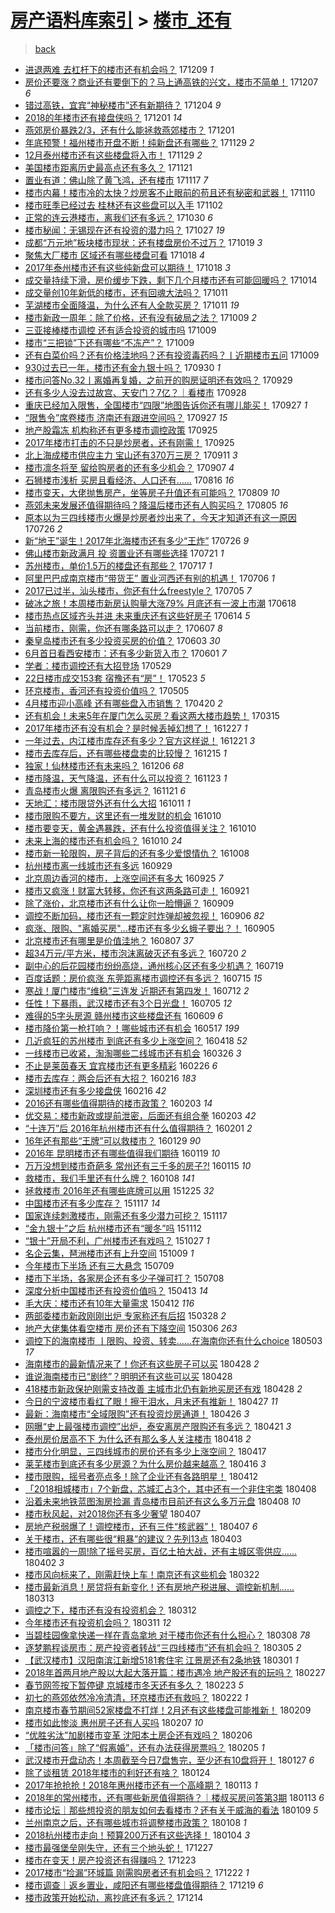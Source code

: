 [房产语料库索引](../../README.md)  > [楼市_还有](楼市_还有.md)
====
> [back](../README.md)

- [进退两难 去杠杆下的楼市还有机会吗？](http://jkwz.applinzi.com/ittc/7045065437409182736.html#%E8%BF%9B%E9%80%80%E4%B8%A4%E9%9A%BE+%E5%8E%BB%E6%9D%A0%E6%9D%86%E4%B8%8B%E7%9A%84%E6%A5%BC%E5%B8%82%E8%BF%98%E6%9C%89%E6%9C%BA%E4%BC%9A%E5%90%97%EF%BC%9F) 171209 *1* 
- [房价还要涨？商业还有要倒下的？马上通高铁的兴文，楼市不简单！](http://jkwz.applinzi.com/ittc/7044354387806258193.html#%E6%88%BF%E4%BB%B7%E8%BF%98%E8%A6%81%E6%B6%A8%EF%BC%9F%E5%95%86%E4%B8%9A%E8%BF%98%E6%9C%89%E8%A6%81%E5%80%92%E4%B8%8B%E7%9A%84%EF%BC%9F%E9%A9%AC%E4%B8%8A%E9%80%9A%E9%AB%98%E9%93%81%E7%9A%84%E5%85%B4%E6%96%87%EF%BC%8C%E6%A5%BC%E5%B8%82%E4%B8%8D%E7%AE%80%E5%8D%95%EF%BC%81) 171207 *6* 
- [错过高铁，宜宾“神秘楼市”还有新期待？](http://jkwz.applinzi.com/ittc/7043184403839190032.html#%E9%94%99%E8%BF%87%E9%AB%98%E9%93%81%EF%BC%8C%E5%AE%9C%E5%AE%BE%E2%80%9C%E7%A5%9E%E7%A7%98%E6%A5%BC%E5%B8%82%E2%80%9D%E8%BF%98%E6%9C%89%E6%96%B0%E6%9C%9F%E5%BE%85%EF%BC%9F) 171204 *9* 
- [2018的年楼市还有接盘侠吗？](http://jkwz.applinzi.com/ittc/7042170891071390737.html#2018%E7%9A%84%E5%B9%B4%E6%A5%BC%E5%B8%82%E8%BF%98%E6%9C%89%E6%8E%A5%E7%9B%98%E4%BE%A0%E5%90%97%EF%BC%9F) 171201 *14* 
- [燕郊房价暴跌2/3，还有什么能拯救燕郊楼市？](http://jkwz.applinzi.com/ittc/7042101983010358289.html#%E7%87%95%E9%83%8A%E6%88%BF%E4%BB%B7%E6%9A%B4%E8%B7%8C2%2F3%EF%BC%8C%E8%BF%98%E6%9C%89%E4%BB%80%E4%B9%88%E8%83%BD%E6%8B%AF%E6%95%91%E7%87%95%E9%83%8A%E6%A5%BC%E5%B8%82%EF%BC%9F) 171201  
- [年底预警！福州楼市开盘不断！纯新盘还有哪些？](http://jkwz.applinzi.com/ittc/7041431865985074192.html#%E5%B9%B4%E5%BA%95%E9%A2%84%E8%AD%A6%EF%BC%81%E7%A6%8F%E5%B7%9E%E6%A5%BC%E5%B8%82%E5%BC%80%E7%9B%98%E4%B8%8D%E6%96%AD%EF%BC%81%E7%BA%AF%E6%96%B0%E7%9B%98%E8%BF%98%E6%9C%89%E5%93%AA%E4%BA%9B%EF%BC%9F) 171129 *2* 
- [12月泰州楼市还有这些楼盘将入市！](http://jkwz.applinzi.com/ittc/7041375988531856401.html#12%E6%9C%88%E6%B3%B0%E5%B7%9E%E6%A5%BC%E5%B8%82%E8%BF%98%E6%9C%89%E8%BF%99%E4%BA%9B%E6%A5%BC%E7%9B%98%E5%B0%86%E5%85%A5%E5%B8%82%EF%BC%81) 171129 *2* 
- [美国楼市距离历史最高点还有多久？](http://jkwz.applinzi.com/ittc/7038437920246072337.html#%E7%BE%8E%E5%9B%BD%E6%A5%BC%E5%B8%82%E8%B7%9D%E7%A6%BB%E5%8E%86%E5%8F%B2%E6%9C%80%E9%AB%98%E7%82%B9%E8%BF%98%E6%9C%89%E5%A4%9A%E4%B9%85%EF%BC%9F) 171121  
- [置业有道：佛山除了黄飞鸿，还有楼市](http://jkwz.applinzi.com/ittc/7037011582964466704.html#%E7%BD%AE%E4%B8%9A%E6%9C%89%E9%81%93%EF%BC%9A%E4%BD%9B%E5%B1%B1%E9%99%A4%E4%BA%86%E9%BB%84%E9%A3%9E%E9%B8%BF%EF%BC%8C%E8%BF%98%E6%9C%89%E6%A5%BC%E5%B8%82) 171117 *7* 
- [楼市内幕！楼市冷的太快？炒房客不止眼前的苟且还有秘密和武器！](http://jkwz.applinzi.com/ittc/7034314696281293840.html#%E6%A5%BC%E5%B8%82%E5%86%85%E5%B9%95%EF%BC%81%E6%A5%BC%E5%B8%82%E5%86%B7%E7%9A%84%E5%A4%AA%E5%BF%AB%EF%BC%9F%E7%82%92%E6%88%BF%E5%AE%A2%E4%B8%8D%E6%AD%A2%E7%9C%BC%E5%89%8D%E7%9A%84%E8%8B%9F%E4%B8%94%E8%BF%98%E6%9C%89%E7%A7%98%E5%AF%86%E5%92%8C%E6%AD%A6%E5%99%A8%EF%BC%81) 171110  
- [楼市旺季已经过去 桂林还有这些盘可以入手](http://jkwz.applinzi.com/ittc/7031128260803560464.html#%E6%A5%BC%E5%B8%82%E6%97%BA%E5%AD%A3%E5%B7%B2%E7%BB%8F%E8%BF%87%E5%8E%BB+%E6%A1%82%E6%9E%97%E8%BF%98%E6%9C%89%E8%BF%99%E4%BA%9B%E7%9B%98%E5%8F%AF%E4%BB%A5%E5%85%A5%E6%89%8B) 171102  
- [正常的连云港楼市，离我们还有多远？](http://jkwz.applinzi.com/ittc/7030284334479705104.html#%E6%AD%A3%E5%B8%B8%E7%9A%84%E8%BF%9E%E4%BA%91%E6%B8%AF%E6%A5%BC%E5%B8%82%EF%BC%8C%E7%A6%BB%E6%88%91%E4%BB%AC%E8%BF%98%E6%9C%89%E5%A4%9A%E8%BF%9C%EF%BC%9F) 171030 *6* 
- [楼市秘闻：无锡现在还有投资的潜力吗？](http://jkwz.applinzi.com/ittc/7029076939929814032.html#%E6%A5%BC%E5%B8%82%E7%A7%98%E9%97%BB%EF%BC%9A%E6%97%A0%E9%94%A1%E7%8E%B0%E5%9C%A8%E8%BF%98%E6%9C%89%E6%8A%95%E8%B5%84%E7%9A%84%E6%BD%9C%E5%8A%9B%E5%90%97%EF%BC%9F) 171027 *19* 
- [成都“万元地”板块楼市现状：还有楼盘房价不过万？](http://jkwz.applinzi.com/ittc/7026075203115942929.html#%E6%88%90%E9%83%BD%E2%80%9C%E4%B8%87%E5%85%83%E5%9C%B0%E2%80%9D%E6%9D%BF%E5%9D%97%E6%A5%BC%E5%B8%82%E7%8E%B0%E7%8A%B6%EF%BC%9A%E8%BF%98%E6%9C%89%E6%A5%BC%E7%9B%98%E6%88%BF%E4%BB%B7%E4%B8%8D%E8%BF%87%E4%B8%87%EF%BC%9F) 171019 *3* 
- [聚焦大厂楼市 区域还有哪些楼盘可看](http://jkwz.applinzi.com/ittc/7025805101132940304.html#%E8%81%9A%E7%84%A6%E5%A4%A7%E5%8E%82%E6%A5%BC%E5%B8%82+%E5%8C%BA%E5%9F%9F%E8%BF%98%E6%9C%89%E5%93%AA%E4%BA%9B%E6%A5%BC%E7%9B%98%E5%8F%AF%E7%9C%8B) 171018 *4* 
- [2017年泰州楼市还有这些纯新盘可以期待！](http://jkwz.applinzi.com/ittc/7025728841824338961.html#2017%E5%B9%B4%E6%B3%B0%E5%B7%9E%E6%A5%BC%E5%B8%82%E8%BF%98%E6%9C%89%E8%BF%99%E4%BA%9B%E7%BA%AF%E6%96%B0%E7%9B%98%E5%8F%AF%E4%BB%A5%E6%9C%9F%E5%BE%85%EF%BC%81) 171018 *3* 
- [成交量持续下滑，房价缓步下跌，剩下几个月楼市还有可能回暖吗？](http://jkwz.applinzi.com/ittc/7024337933233030161.html#%E6%88%90%E4%BA%A4%E9%87%8F%E6%8C%81%E7%BB%AD%E4%B8%8B%E6%BB%91%EF%BC%8C%E6%88%BF%E4%BB%B7%E7%BC%93%E6%AD%A5%E4%B8%8B%E8%B7%8C%EF%BC%8C%E5%89%A9%E4%B8%8B%E5%87%A0%E4%B8%AA%E6%9C%88%E6%A5%BC%E5%B8%82%E8%BF%98%E6%9C%89%E5%8F%AF%E8%83%BD%E5%9B%9E%E6%9A%96%E5%90%97%EF%BC%9F) 171014  
- [成交量创10年新低的楼市，还有回魂大法吗？](http://jkwz.applinzi.com/ittc/7023209865290449936.html#%E6%88%90%E4%BA%A4%E9%87%8F%E5%88%9B10%E5%B9%B4%E6%96%B0%E4%BD%8E%E7%9A%84%E6%A5%BC%E5%B8%82%EF%BC%8C%E8%BF%98%E6%9C%89%E5%9B%9E%E9%AD%82%E5%A4%A7%E6%B3%95%E5%90%97%EF%BC%9F) 171011  
- [芜湖楼市全面降温，为什么还有人全款买房？](http://jkwz.applinzi.com/ittc/7023150139932410897.html#%E8%8A%9C%E6%B9%96%E6%A5%BC%E5%B8%82%E5%85%A8%E9%9D%A2%E9%99%8D%E6%B8%A9%EF%BC%8C%E4%B8%BA%E4%BB%80%E4%B9%88%E8%BF%98%E6%9C%89%E4%BA%BA%E5%85%A8%E6%AC%BE%E4%B9%B0%E6%88%BF%EF%BC%9F) 171011 *19* 
- [楼市新政一周年：除了价格，还有没有破局之法？](http://jkwz.applinzi.com/ittc/7022557852277933072.html#%E6%A5%BC%E5%B8%82%E6%96%B0%E6%94%BF%E4%B8%80%E5%91%A8%E5%B9%B4%EF%BC%9A%E9%99%A4%E4%BA%86%E4%BB%B7%E6%A0%BC%EF%BC%8C%E8%BF%98%E6%9C%89%E6%B2%A1%E6%9C%89%E7%A0%B4%E5%B1%80%E4%B9%8B%E6%B3%95%EF%BC%9F) 171009 *2* 
- [三亚接棒楼市调控 还有适合投资的城市吗](http://jkwz.applinzi.com/ittc/7022535756747375633.html#%E4%B8%89%E4%BA%9A%E6%8E%A5%E6%A3%92%E6%A5%BC%E5%B8%82%E8%B0%83%E6%8E%A7+%E8%BF%98%E6%9C%89%E9%80%82%E5%90%88%E6%8A%95%E8%B5%84%E7%9A%84%E5%9F%8E%E5%B8%82%E5%90%97) 171009  
- [楼市“三把锁”下还有哪些“不冻产”？](http://jkwz.applinzi.com/ittc/7022520625669866512.html#%E6%A5%BC%E5%B8%82%E2%80%9C%E4%B8%89%E6%8A%8A%E9%94%81%E2%80%9D%E4%B8%8B%E8%BF%98%E6%9C%89%E5%93%AA%E4%BA%9B%E2%80%9C%E4%B8%8D%E5%86%BB%E4%BA%A7%E2%80%9D%EF%BC%9F) 171009  
- [还有白菜价吗？还有价格洼地吗？还有投资毒药吗？丨近期楼市五问](http://jkwz.applinzi.com/ittc/7022510319417689105.html#%E8%BF%98%E6%9C%89%E7%99%BD%E8%8F%9C%E4%BB%B7%E5%90%97%EF%BC%9F%E8%BF%98%E6%9C%89%E4%BB%B7%E6%A0%BC%E6%B4%BC%E5%9C%B0%E5%90%97%EF%BC%9F%E8%BF%98%E6%9C%89%E6%8A%95%E8%B5%84%E6%AF%92%E8%8D%AF%E5%90%97%EF%BC%9F%E4%B8%A8%E8%BF%91%E6%9C%9F%E6%A5%BC%E5%B8%82%E4%BA%94%E9%97%AE) 171009  
- [930过去已一年，楼市还有金九银十吗？](http://jkwz.applinzi.com/ittc/7019232516416996369.html#930%E8%BF%87%E5%8E%BB%E5%B7%B2%E4%B8%80%E5%B9%B4%EF%BC%8C%E6%A5%BC%E5%B8%82%E8%BF%98%E6%9C%89%E9%87%91%E4%B9%9D%E9%93%B6%E5%8D%81%E5%90%97%EF%BC%9F) 170930 *1* 
- [楼市问答No.32丨离婚再复婚，之前开的购房证明还有效吗？](http://jkwz.applinzi.com/ittc/7018636516719592464.html#%E6%A5%BC%E5%B8%82%E9%97%AE%E7%AD%94No.32%E4%B8%A8%E7%A6%BB%E5%A9%9A%E5%86%8D%E5%A4%8D%E5%A9%9A%EF%BC%8C%E4%B9%8B%E5%89%8D%E5%BC%80%E7%9A%84%E8%B4%AD%E6%88%BF%E8%AF%81%E6%98%8E%E8%BF%98%E6%9C%89%E6%95%88%E5%90%97%EF%BC%9F) 170929  
- [还有多少人没去过故宫、天安门？7亿？｜看楼市](http://jkwz.applinzi.com/ittc/7018458652120450064.html#%E8%BF%98%E6%9C%89%E5%A4%9A%E5%B0%91%E4%BA%BA%E6%B2%A1%E5%8E%BB%E8%BF%87%E6%95%85%E5%AE%AB%E3%80%81%E5%A4%A9%E5%AE%89%E9%97%A8%EF%BC%9F7%E4%BA%BF%EF%BC%9F%EF%BD%9C%E7%9C%8B%E6%A5%BC%E5%B8%82) 170928  
- [重庆已经加入限售，全国楼市“四限”地图告诉你还有哪儿能买！](http://jkwz.applinzi.com/ittc/7017971258552222736.html#%E9%87%8D%E5%BA%86%E5%B7%B2%E7%BB%8F%E5%8A%A0%E5%85%A5%E9%99%90%E5%94%AE%EF%BC%8C%E5%85%A8%E5%9B%BD%E6%A5%BC%E5%B8%82%E2%80%9C%E5%9B%9B%E9%99%90%E2%80%9D%E5%9C%B0%E5%9B%BE%E5%91%8A%E8%AF%89%E4%BD%A0%E8%BF%98%E6%9C%89%E5%93%AA%E5%84%BF%E8%83%BD%E4%B9%B0%EF%BC%81) 170927 *1* 
- [“限售令”席卷楼市 济南还有跟进空间吗？](http://jkwz.applinzi.com/ittc/7017918772168623121.html#%E2%80%9C%E9%99%90%E5%94%AE%E4%BB%A4%E2%80%9D%E5%B8%AD%E5%8D%B7%E6%A5%BC%E5%B8%82+%E6%B5%8E%E5%8D%97%E8%BF%98%E6%9C%89%E8%B7%9F%E8%BF%9B%E7%A9%BA%E9%97%B4%E5%90%97%EF%BC%9F) 170927 *15* 
- [地产股霜冻 机构称还有更多楼市调控政策](http://jkwz.applinzi.com/ittc/7017356146971771920.html#%E5%9C%B0%E4%BA%A7%E8%82%A1%E9%9C%9C%E5%86%BB+%E6%9C%BA%E6%9E%84%E7%A7%B0%E8%BF%98%E6%9C%89%E6%9B%B4%E5%A4%9A%E6%A5%BC%E5%B8%82%E8%B0%83%E6%8E%A7%E6%94%BF%E7%AD%96) 170925  
- [2017年楼市打击的不只是炒房者，还有刚需！](http://jkwz.applinzi.com/ittc/7017168555341251601.html#2017%E5%B9%B4%E6%A5%BC%E5%B8%82%E6%89%93%E5%87%BB%E7%9A%84%E4%B8%8D%E5%8F%AA%E6%98%AF%E7%82%92%E6%88%BF%E8%80%85%EF%BC%8C%E8%BF%98%E6%9C%89%E5%88%9A%E9%9C%80%EF%BC%81) 170925  
- [北上海成楼市供应主力 宝山还有370万三房？](http://jkwz.applinzi.com/ittc/7012055821335397393.html#%E5%8C%97%E4%B8%8A%E6%B5%B7%E6%88%90%E6%A5%BC%E5%B8%82%E4%BE%9B%E5%BA%94%E4%B8%BB%E5%8A%9B+%E5%AE%9D%E5%B1%B1%E8%BF%98%E6%9C%89370%E4%B8%87%E4%B8%89%E6%88%BF%EF%BC%9F) 170911 *3* 
- [楼市凛冬将至 留给购房者的还有多少机会？](http://jkwz.applinzi.com/ittc/7010529102363362320.html#%E6%A5%BC%E5%B8%82%E5%87%9B%E5%86%AC%E5%B0%86%E8%87%B3+%E7%95%99%E7%BB%99%E8%B4%AD%E6%88%BF%E8%80%85%E7%9A%84%E8%BF%98%E6%9C%89%E5%A4%9A%E5%B0%91%E6%9C%BA%E4%BC%9A%EF%BC%9F) 170907 *4* 
- [石狮楼市浅析 买房且看经济、人口还有……](http://jkwz.applinzi.com/ittc/7002341696615220241.html#%E7%9F%B3%E7%8B%AE%E6%A5%BC%E5%B8%82%E6%B5%85%E6%9E%90+%E4%B9%B0%E6%88%BF%E4%B8%94%E7%9C%8B%E7%BB%8F%E6%B5%8E%E3%80%81%E4%BA%BA%E5%8F%A3%E8%BF%98%E6%9C%89%E2%80%A6%E2%80%A6) 170816 *16* 
- [楼市变天，大佬抛售房产，坐等房子升值还有可能吗？](http://jkwz.applinzi.com/ittc/6999753727316329488.html#%E6%A5%BC%E5%B8%82%E5%8F%98%E5%A4%A9%EF%BC%8C%E5%A4%A7%E4%BD%AC%E6%8A%9B%E5%94%AE%E6%88%BF%E4%BA%A7%EF%BC%8C%E5%9D%90%E7%AD%89%E6%88%BF%E5%AD%90%E5%8D%87%E5%80%BC%E8%BF%98%E6%9C%89%E5%8F%AF%E8%83%BD%E5%90%97%EF%BC%9F) 170809 *10* 
- [燕郊未来发展还值得期待吗？降温后楼市还有人购买吗？](http://jkwz.applinzi.com/ittc/6998348574839276561.html#%E7%87%95%E9%83%8A%E6%9C%AA%E6%9D%A5%E5%8F%91%E5%B1%95%E8%BF%98%E5%80%BC%E5%BE%97%E6%9C%9F%E5%BE%85%E5%90%97%EF%BC%9F%E9%99%8D%E6%B8%A9%E5%90%8E%E6%A5%BC%E5%B8%82%E8%BF%98%E6%9C%89%E4%BA%BA%E8%B4%AD%E4%B9%B0%E5%90%97%EF%BC%9F) 170805 *16* 
- [原本以为三四线楼市火爆是炒房者炒出来了，今天才知道还有这一原因](http://jkwz.applinzi.com/ittc/6994656476596274192.html#%E5%8E%9F%E6%9C%AC%E4%BB%A5%E4%B8%BA%E4%B8%89%E5%9B%9B%E7%BA%BF%E6%A5%BC%E5%B8%82%E7%81%AB%E7%88%86%E6%98%AF%E7%82%92%E6%88%BF%E8%80%85%E7%82%92%E5%87%BA%E6%9D%A5%E4%BA%86%EF%BC%8C%E4%BB%8A%E5%A4%A9%E6%89%8D%E7%9F%A5%E9%81%93%E8%BF%98%E6%9C%89%E8%BF%99%E4%B8%80%E5%8E%9F%E5%9B%A0) 170726 *2* 
- [新“地王”诞生！2017年北海楼市还有多少“王炸”](http://jkwz.applinzi.com/ittc/6994555269370348560.html#%E6%96%B0%E2%80%9C%E5%9C%B0%E7%8E%8B%E2%80%9D%E8%AF%9E%E7%94%9F%EF%BC%812017%E5%B9%B4%E5%8C%97%E6%B5%B7%E6%A5%BC%E5%B8%82%E8%BF%98%E6%9C%89%E5%A4%9A%E5%B0%91%E2%80%9C%E7%8E%8B%E7%82%B8%E2%80%9D) 170726 *9* 
- [佛山楼市新政满月 投 资置业还有哪些选择](http://jkwz.applinzi.com/ittc/6992773221911659536.html#%E4%BD%9B%E5%B1%B1%E6%A5%BC%E5%B8%82%E6%96%B0%E6%94%BF%E6%BB%A1%E6%9C%88+%E6%8A%95+%E8%B5%84%E7%BD%AE%E4%B8%9A%E8%BF%98%E6%9C%89%E5%93%AA%E4%BA%9B%E9%80%89%E6%8B%A9) 170721 *1* 
- [苏州楼市，单价1.5万的楼盘还有那些？](http://jkwz.applinzi.com/ittc/6991275971389686801.html#%E8%8B%8F%E5%B7%9E%E6%A5%BC%E5%B8%82%EF%BC%8C%E5%8D%95%E4%BB%B71.5%E4%B8%87%E7%9A%84%E6%A5%BC%E7%9B%98%E8%BF%98%E6%9C%89%E9%82%A3%E4%BA%9B%EF%BC%9F) 170717 *1* 
- [阿里巴巴成南京楼市“带货王” 置业河西还有别的机遇！](http://jkwz.applinzi.com/ittc/6987270873361679377.html#%E9%98%BF%E9%87%8C%E5%B7%B4%E5%B7%B4%E6%88%90%E5%8D%97%E4%BA%AC%E6%A5%BC%E5%B8%82%E2%80%9C%E5%B8%A6%E8%B4%A7%E7%8E%8B%E2%80%9D+%E7%BD%AE%E4%B8%9A%E6%B2%B3%E8%A5%BF%E8%BF%98%E6%9C%89%E5%88%AB%E7%9A%84%E6%9C%BA%E9%81%87%EF%BC%81) 170706 *1* 
- [2017已过半，汕头楼市，你还有什么freestyle？](http://jkwz.applinzi.com/ittc/6986867577232819205.html#2017%E5%B7%B2%E8%BF%87%E5%8D%8A%EF%BC%8C%E6%B1%95%E5%A4%B4%E6%A5%BC%E5%B8%82%EF%BC%8C%E4%BD%A0%E8%BF%98%E6%9C%89%E4%BB%80%E4%B9%88freestyle%EF%BC%9F) 170705 *7* 
- [破冰之旅！本周楼市新房认购量大涨79% 月底还有一波上市潮](http://jkwz.applinzi.com/ittc/6980626312212251652.html#%E7%A0%B4%E5%86%B0%E4%B9%8B%E6%97%85%EF%BC%81%E6%9C%AC%E5%91%A8%E6%A5%BC%E5%B8%82%E6%96%B0%E6%88%BF%E8%AE%A4%E8%B4%AD%E9%87%8F%E5%A4%A7%E6%B6%A879%25+%E6%9C%88%E5%BA%95%E8%BF%98%E6%9C%89%E4%B8%80%E6%B3%A2%E4%B8%8A%E5%B8%82%E6%BD%AE) 170618  
- [楼市热点区域齐头并进 未来重庆还有这些好房子](http://jkwz.applinzi.com/ittc/6978991119877538820.html#%E6%A5%BC%E5%B8%82%E7%83%AD%E7%82%B9%E5%8C%BA%E5%9F%9F%E9%BD%90%E5%A4%B4%E5%B9%B6%E8%BF%9B+%E6%9C%AA%E6%9D%A5%E9%87%8D%E5%BA%86%E8%BF%98%E6%9C%89%E8%BF%99%E4%BA%9B%E5%A5%BD%E6%88%BF%E5%AD%90) 170614 *5* 
- [当前楼市，刚需，你还有哪条路可以走？](http://jkwz.applinzi.com/ittc/6976350512780674053.html#%E5%BD%93%E5%89%8D%E6%A5%BC%E5%B8%82%EF%BC%8C%E5%88%9A%E9%9C%80%EF%BC%8C%E4%BD%A0%E8%BF%98%E6%9C%89%E5%93%AA%E6%9D%A1%E8%B7%AF%E5%8F%AF%E4%BB%A5%E8%B5%B0%EF%BC%9F) 170607 *8* 
- [秦皇岛楼市还有多少投资买房的价值？](http://jkwz.applinzi.com/ittc/6975014542802158596.html#%E7%A7%A6%E7%9A%87%E5%B2%9B%E6%A5%BC%E5%B8%82%E8%BF%98%E6%9C%89%E5%A4%9A%E5%B0%91%E6%8A%95%E8%B5%84%E4%B9%B0%E6%88%BF%E7%9A%84%E4%BB%B7%E5%80%BC%EF%BC%9F) 170603 *30* 
- [6月首日看西安楼市：还有多少新货入市？](http://jkwz.applinzi.com/ittc/6974171179685250052.html#6%E6%9C%88%E9%A6%96%E6%97%A5%E7%9C%8B%E8%A5%BF%E5%AE%89%E6%A5%BC%E5%B8%82%EF%BC%9A%E8%BF%98%E6%9C%89%E5%A4%9A%E5%B0%91%E6%96%B0%E8%B4%A7%E5%85%A5%E5%B8%82%EF%BC%9F) 170601 *7* 
- [学者：楼市调控还有大招登场](http://jkwz.applinzi.com/ittc/6973045213965583365.html#%E5%AD%A6%E8%80%85%EF%BC%9A%E6%A5%BC%E5%B8%82%E8%B0%83%E6%8E%A7%E8%BF%98%E6%9C%89%E5%A4%A7%E6%8B%9B%E7%99%BB%E5%9C%BA) 170529  
- [22日楼市成交153套 宿豫还有“房”！](http://jkwz.applinzi.com/ittc/6970904164023403525.html#22%E6%97%A5%E6%A5%BC%E5%B8%82%E6%88%90%E4%BA%A4153%E5%A5%97+%E5%AE%BF%E8%B1%AB%E8%BF%98%E6%9C%89%E2%80%9C%E6%88%BF%E2%80%9D%EF%BC%81) 170523 *5* 
- [环京楼市，香河还有投资价值吗？](http://jkwz.applinzi.com/ittc/6964321649158521861.html#%E7%8E%AF%E4%BA%AC%E6%A5%BC%E5%B8%82%EF%BC%8C%E9%A6%99%E6%B2%B3%E8%BF%98%E6%9C%89%E6%8A%95%E8%B5%84%E4%BB%B7%E5%80%BC%E5%90%97%EF%BC%9F) 170505  
- [4月楼市迎小高峰 还有哪些盘入市销售？](http://jkwz.applinzi.com/ittc/6958563747139437573.html#4%E6%9C%88%E6%A5%BC%E5%B8%82%E8%BF%8E%E5%B0%8F%E9%AB%98%E5%B3%B0+%E8%BF%98%E6%9C%89%E5%93%AA%E4%BA%9B%E7%9B%98%E5%85%A5%E5%B8%82%E9%94%80%E5%94%AE%EF%BC%9F) 170420 *2* 
- [还有机会！未来5年在厦门怎么买房？看这两大楼市趋势！](http://jkwz.applinzi.com/ittc/6945276715524948997.html#%E8%BF%98%E6%9C%89%E6%9C%BA%E4%BC%9A%EF%BC%81%E6%9C%AA%E6%9D%A55%E5%B9%B4%E5%9C%A8%E5%8E%A6%E9%97%A8%E6%80%8E%E4%B9%88%E4%B9%B0%E6%88%BF%EF%BC%9F%E7%9C%8B%E8%BF%99%E4%B8%A4%E5%A4%A7%E6%A5%BC%E5%B8%82%E8%B6%8B%E5%8A%BF%EF%BC%81) 170315  
- [2017年楼市还有没有机会？是时候丢掉幻想了！](http://jkwz.applinzi.com/ittc/6916239816831534085.html#2017%E5%B9%B4%E6%A5%BC%E5%B8%82%E8%BF%98%E6%9C%89%E6%B2%A1%E6%9C%89%E6%9C%BA%E4%BC%9A%EF%BC%9F%E6%98%AF%E6%97%B6%E5%80%99%E4%B8%A2%E6%8E%89%E5%B9%BB%E6%83%B3%E4%BA%86%EF%BC%81) 161227 *1* 
- [一年过去，内江楼市库存还有多少？官方这样说！](http://jkwz.applinzi.com/ittc/6914038252666618885.html#%E4%B8%80%E5%B9%B4%E8%BF%87%E5%8E%BB%EF%BC%8C%E5%86%85%E6%B1%9F%E6%A5%BC%E5%B8%82%E5%BA%93%E5%AD%98%E8%BF%98%E6%9C%89%E5%A4%9A%E5%B0%91%EF%BC%9F%E5%AE%98%E6%96%B9%E8%BF%99%E6%A0%B7%E8%AF%B4%EF%BC%81) 161221 *3* 
- [楼市去库存后，还有哪些楼盘卖的比较慢？](http://jkwz.applinzi.com/ittc/6911870520957338629.html#%E6%A5%BC%E5%B8%82%E5%8E%BB%E5%BA%93%E5%AD%98%E5%90%8E%EF%BC%8C%E8%BF%98%E6%9C%89%E5%93%AA%E4%BA%9B%E6%A5%BC%E7%9B%98%E5%8D%96%E7%9A%84%E6%AF%94%E8%BE%83%E6%85%A2%EF%BC%9F) 161215 *1* 
- [独家！仙林楼市还有未来吗？](http://jkwz.applinzi.com/ittc/6908627651006039045.html#%E7%8B%AC%E5%AE%B6%EF%BC%81%E4%BB%99%E6%9E%97%E6%A5%BC%E5%B8%82%E8%BF%98%E6%9C%89%E6%9C%AA%E6%9D%A5%E5%90%97%EF%BC%9F) 161206 *68* 
- [楼市降温，天气降温，还有什么可以投资？](http://jkwz.applinzi.com/ittc/6903726487869326340.html#%E6%A5%BC%E5%B8%82%E9%99%8D%E6%B8%A9%EF%BC%8C%E5%A4%A9%E6%B0%94%E9%99%8D%E6%B8%A9%EF%BC%8C%E8%BF%98%E6%9C%89%E4%BB%80%E4%B9%88%E5%8F%AF%E4%BB%A5%E6%8A%95%E8%B5%84%EF%BC%9F) 161123 *1* 
- [青岛楼市火爆 离限购还有多远？](http://jkwz.applinzi.com/ittc/6902953491466552325.html#%E9%9D%92%E5%B2%9B%E6%A5%BC%E5%B8%82%E7%81%AB%E7%88%86+%E7%A6%BB%E9%99%90%E8%B4%AD%E8%BF%98%E6%9C%89%E5%A4%9A%E8%BF%9C%EF%BC%9F) 161121 *6* 
- [天地汇：楼市限贷外还有什么大招](http://jkwz.applinzi.com/ittc/6887770684641510405.html#%E5%A4%A9%E5%9C%B0%E6%B1%87%EF%BC%9A%E6%A5%BC%E5%B8%82%E9%99%90%E8%B4%B7%E5%A4%96%E8%BF%98%E6%9C%89%E4%BB%80%E4%B9%88%E5%A4%A7%E6%8B%9B) 161011 *1* 
- [楼市限购不要方，这里还有一堆发财的机会](http://jkwz.applinzi.com/ittc/6887468425521136645.html#%E6%A5%BC%E5%B8%82%E9%99%90%E8%B4%AD%E4%B8%8D%E8%A6%81%E6%96%B9%EF%BC%8C%E8%BF%99%E9%87%8C%E8%BF%98%E6%9C%89%E4%B8%80%E5%A0%86%E5%8F%91%E8%B4%A2%E7%9A%84%E6%9C%BA%E4%BC%9A) 161010  
- [楼市要变天，黄金遇暴跌，还有什么投资值得关注？](http://jkwz.applinzi.com/ittc/6887437550414726149.html#%E6%A5%BC%E5%B8%82%E8%A6%81%E5%8F%98%E5%A4%A9%EF%BC%8C%E9%BB%84%E9%87%91%E9%81%87%E6%9A%B4%E8%B7%8C%EF%BC%8C%E8%BF%98%E6%9C%89%E4%BB%80%E4%B9%88%E6%8A%95%E8%B5%84%E5%80%BC%E5%BE%97%E5%85%B3%E6%B3%A8%EF%BC%9F) 161010  
- [未来上海的楼市还有机会吗？](http://jkwz.applinzi.com/ittc/6887330257685709829.html#%E6%9C%AA%E6%9D%A5%E4%B8%8A%E6%B5%B7%E7%9A%84%E6%A5%BC%E5%B8%82%E8%BF%98%E6%9C%89%E6%9C%BA%E4%BC%9A%E5%90%97%EF%BC%9F) 161010 *24* 
- [楼市新一轮限购，房子背后的还有多少爱恨情仇？](http://jkwz.applinzi.com/ittc/6886669642105357317.html#%E6%A5%BC%E5%B8%82%E6%96%B0%E4%B8%80%E8%BD%AE%E9%99%90%E8%B4%AD%EF%BC%8C%E6%88%BF%E5%AD%90%E8%83%8C%E5%90%8E%E7%9A%84%E8%BF%98%E6%9C%89%E5%A4%9A%E5%B0%91%E7%88%B1%E6%81%A8%E6%83%85%E4%BB%87%EF%BC%9F) 161008  
- [杭州楼市离一线城市还有多远](http://jkwz.applinzi.com/ittc/6883183115962418180.html#%E6%9D%AD%E5%B7%9E%E6%A5%BC%E5%B8%82%E7%A6%BB%E4%B8%80%E7%BA%BF%E5%9F%8E%E5%B8%82%E8%BF%98%E6%9C%89%E5%A4%9A%E8%BF%9C) 160929  
- [北京周边香河的楼市，上涨空间还有多大](http://jkwz.applinzi.com/ittc/6881846528355861508.html#%E5%8C%97%E4%BA%AC%E5%91%A8%E8%BE%B9%E9%A6%99%E6%B2%B3%E7%9A%84%E6%A5%BC%E5%B8%82%EF%BC%8C%E4%B8%8A%E6%B6%A8%E7%A9%BA%E9%97%B4%E8%BF%98%E6%9C%89%E5%A4%9A%E5%A4%A7) 160925 *7* 
- [楼市又疯涨！财富大转移，你还有这两条路可走！](http://jkwz.applinzi.com/ittc/6880246867836797956.html#%E6%A5%BC%E5%B8%82%E5%8F%88%E7%96%AF%E6%B6%A8%EF%BC%81%E8%B4%A2%E5%AF%8C%E5%A4%A7%E8%BD%AC%E7%A7%BB%EF%BC%8C%E4%BD%A0%E8%BF%98%E6%9C%89%E8%BF%99%E4%B8%A4%E6%9D%A1%E8%B7%AF%E5%8F%AF%E8%B5%B0%EF%BC%81) 160921  
- [除了涨价，北京楼市还有什么让你一脸懵逼？](http://jkwz.applinzi.com/ittc/6875791002966688773.html#%E9%99%A4%E4%BA%86%E6%B6%A8%E4%BB%B7%EF%BC%8C%E5%8C%97%E4%BA%AC%E6%A5%BC%E5%B8%82%E8%BF%98%E6%9C%89%E4%BB%80%E4%B9%88%E8%AE%A9%E4%BD%A0%E4%B8%80%E8%84%B8%E6%87%B5%E9%80%BC%EF%BC%9F) 160909  
- [调控不断加码，楼市还有一颗定时炸弹却被忽视！](http://jkwz.applinzi.com/ittc/6874630595472262148.html#%E8%B0%83%E6%8E%A7%E4%B8%8D%E6%96%AD%E5%8A%A0%E7%A0%81%EF%BC%8C%E6%A5%BC%E5%B8%82%E8%BF%98%E6%9C%89%E4%B8%80%E9%A2%97%E5%AE%9A%E6%97%B6%E7%82%B8%E5%BC%B9%E5%8D%B4%E8%A2%AB%E5%BF%BD%E8%A7%86%EF%BC%81) 160906 *82* 
- [疯涨、限购、&quot;离婚买房&quot;...楼市还有多少幺蛾子要出？！](http://jkwz.applinzi.com/ittc/6874342669790217220.html#%E7%96%AF%E6%B6%A8%E3%80%81%E9%99%90%E8%B4%AD%E3%80%81%26quot%3B%E7%A6%BB%E5%A9%9A%E4%B9%B0%E6%88%BF%26quot%3B...%E6%A5%BC%E5%B8%82%E8%BF%98%E6%9C%89%E5%A4%9A%E5%B0%91%E5%B9%BA%E8%9B%BE%E5%AD%90%E8%A6%81%E5%87%BA%EF%BC%9F%EF%BC%81) 160905  
- [北京楼市还有哪里是价值洼地？](http://jkwz.applinzi.com/ittc/6863337924963337220.html#%E5%8C%97%E4%BA%AC%E6%A5%BC%E5%B8%82%E8%BF%98%E6%9C%89%E5%93%AA%E9%87%8C%E6%98%AF%E4%BB%B7%E5%80%BC%E6%B4%BC%E5%9C%B0%EF%BC%9F) 160807 *37* 
- [超34万元/平方米，楼市泡沫离破灭还有多远？](http://jkwz.applinzi.com/ittc/6857068242690114565.html#%E8%B6%8534%E4%B8%87%E5%85%83%2F%E5%B9%B3%E6%96%B9%E7%B1%B3%EF%BC%8C%E6%A5%BC%E5%B8%82%E6%B3%A1%E6%B2%AB%E7%A6%BB%E7%A0%B4%E7%81%AD%E8%BF%98%E6%9C%89%E5%A4%9A%E8%BF%9C%EF%BC%9F) 160720 *2* 
- [副中心的后花园楼市纷纷高烧，通州核心区还有多少机遇？](http://jkwz.applinzi.com/ittc/6856600627689554948.html#%E5%89%AF%E4%B8%AD%E5%BF%83%E7%9A%84%E5%90%8E%E8%8A%B1%E5%9B%AD%E6%A5%BC%E5%B8%82%E7%BA%B7%E7%BA%B7%E9%AB%98%E7%83%A7%EF%BC%8C%E9%80%9A%E5%B7%9E%E6%A0%B8%E5%BF%83%E5%8C%BA%E8%BF%98%E6%9C%89%E5%A4%9A%E5%B0%91%E6%9C%BA%E9%81%87%EF%BC%9F) 160719  
- [百度话题：房价疯涨 东莞距离楼市调控还有多远？](http://jkwz.applinzi.com/ittc/6854977059000157188.html#%E7%99%BE%E5%BA%A6%E8%AF%9D%E9%A2%98%EF%BC%9A%E6%88%BF%E4%BB%B7%E7%96%AF%E6%B6%A8+%E4%B8%9C%E8%8E%9E%E8%B7%9D%E7%A6%BB%E6%A5%BC%E5%B8%82%E8%B0%83%E6%8E%A7%E8%BF%98%E6%9C%89%E5%A4%9A%E8%BF%9C%EF%BC%9F) 160715 *15* 
- [寒战！厦门楼市“维稳”三连发 近期还有第四发！](http://jkwz.applinzi.com/ittc/6853962398020666372.html#%E5%AF%92%E6%88%98%EF%BC%81%E5%8E%A6%E9%97%A8%E6%A5%BC%E5%B8%82%E2%80%9C%E7%BB%B4%E7%A8%B3%E2%80%9D%E4%B8%89%E8%BF%9E%E5%8F%91+%E8%BF%91%E6%9C%9F%E8%BF%98%E6%9C%89%E7%AC%AC%E5%9B%9B%E5%8F%91%EF%BC%81) 160712 *2* 
- [任性！下暴雨，武汉楼市还有3个日光盘！](http://jkwz.applinzi.com/ittc/6851429198002127877.html#%E4%BB%BB%E6%80%A7%EF%BC%81%E4%B8%8B%E6%9A%B4%E9%9B%A8%EF%BC%8C%E6%AD%A6%E6%B1%89%E6%A5%BC%E5%B8%82%E8%BF%98%E6%9C%893%E4%B8%AA%E6%97%A5%E5%85%89%E7%9B%98%EF%BC%81) 160705 *12* 
- [难得的5字头房源 赣州楼市这些楼盘还有](http://jkwz.applinzi.com/ittc/6841786883562275844.html#%E9%9A%BE%E5%BE%97%E7%9A%845%E5%AD%97%E5%A4%B4%E6%88%BF%E6%BA%90+%E8%B5%A3%E5%B7%9E%E6%A5%BC%E5%B8%82%E8%BF%99%E4%BA%9B%E6%A5%BC%E7%9B%98%E8%BF%98%E6%9C%89) 160609 *6* 
- [楼市降价第一枪打响？！哪些城市还有机会](http://jkwz.applinzi.com/ittc/6833125147065975812.html#%E6%A5%BC%E5%B8%82%E9%99%8D%E4%BB%B7%E7%AC%AC%E4%B8%80%E6%9E%AA%E6%89%93%E5%93%8D%EF%BC%9F%EF%BC%81%E5%93%AA%E4%BA%9B%E5%9F%8E%E5%B8%82%E8%BF%98%E6%9C%89%E6%9C%BA%E4%BC%9A) 160517 *199* 
- [几近疯狂的苏州楼市 到底还有多少上涨空间？](http://jkwz.applinzi.com/ittc/6822534285940491269.html#%E5%87%A0%E8%BF%91%E7%96%AF%E7%8B%82%E7%9A%84%E8%8B%8F%E5%B7%9E%E6%A5%BC%E5%B8%82+%E5%88%B0%E5%BA%95%E8%BF%98%E6%9C%89%E5%A4%9A%E5%B0%91%E4%B8%8A%E6%B6%A8%E7%A9%BA%E9%97%B4%EF%BC%9F) 160418 *52* 
- [一线楼市已收紧，淘淘哪些二线城市还有机会](http://jkwz.applinzi.com/ittc/6813843818231104516.html#%E4%B8%80%E7%BA%BF%E6%A5%BC%E5%B8%82%E5%B7%B2%E6%94%B6%E7%B4%A7%EF%BC%8C%E6%B7%98%E6%B7%98%E5%93%AA%E4%BA%9B%E4%BA%8C%E7%BA%BF%E5%9F%8E%E5%B8%82%E8%BF%98%E6%9C%89%E6%9C%BA%E4%BC%9A) 160326 *3* 
- [不止是莱茵春天 宜宾楼市还有更多精彩](http://jkwz.applinzi.com/ittc/6802992016333997061.html#%E4%B8%8D%E6%AD%A2%E6%98%AF%E8%8E%B1%E8%8C%B5%E6%98%A5%E5%A4%A9+%E5%AE%9C%E5%AE%BE%E6%A5%BC%E5%B8%82%E8%BF%98%E6%9C%89%E6%9B%B4%E5%A4%9A%E7%B2%BE%E5%BD%A9) 160226 *6* 
- [楼市去库存：两会后还有大招？](http://jkwz.applinzi.com/ittc/6799349573910791173.html#%E6%A5%BC%E5%B8%82%E5%8E%BB%E5%BA%93%E5%AD%98%EF%BC%9A%E4%B8%A4%E4%BC%9A%E5%90%8E%E8%BF%98%E6%9C%89%E5%A4%A7%E6%8B%9B%EF%BC%9F) 160216 *183* 
- [深圳楼市还有多少接盘侠](http://jkwz.applinzi.com/ittc/6799215426395440133.html#%E6%B7%B1%E5%9C%B3%E6%A5%BC%E5%B8%82%E8%BF%98%E6%9C%89%E5%A4%9A%E5%B0%91%E6%8E%A5%E7%9B%98%E4%BE%A0) 160216 *42* 
- [2016还有哪些值得期待的楼市政策？](http://jkwz.applinzi.com/ittc/6794680248142660612.html#2016%E8%BF%98%E6%9C%89%E5%93%AA%E4%BA%9B%E5%80%BC%E5%BE%97%E6%9C%9F%E5%BE%85%E7%9A%84%E6%A5%BC%E5%B8%82%E6%94%BF%E7%AD%96%EF%BC%9F) 160203 *14* 
- [优交易：楼市新政或提前泄密，后面还有组合拳](http://jkwz.applinzi.com/ittc/6794518030772077573.html#%E4%BC%98%E4%BA%A4%E6%98%93%EF%BC%9A%E6%A5%BC%E5%B8%82%E6%96%B0%E6%94%BF%E6%88%96%E6%8F%90%E5%89%8D%E6%B3%84%E5%AF%86%EF%BC%8C%E5%90%8E%E9%9D%A2%E8%BF%98%E6%9C%89%E7%BB%84%E5%90%88%E6%8B%B3) 160203 *42* 
- [“十连万”后 2016年杭州楼市还有什么值得期待？](http://jkwz.applinzi.com/ittc/6793805611598873605.html#%E2%80%9C%E5%8D%81%E8%BF%9E%E4%B8%87%E2%80%9D%E5%90%8E+2016%E5%B9%B4%E6%9D%AD%E5%B7%9E%E6%A5%BC%E5%B8%82%E8%BF%98%E6%9C%89%E4%BB%80%E4%B9%88%E5%80%BC%E5%BE%97%E6%9C%9F%E5%BE%85%EF%BC%9F) 160201 *2* 
- [16年还有那些“王牌”可以救楼市？](http://jkwz.applinzi.com/ittc/6792801355261543428.html#16%E5%B9%B4%E8%BF%98%E6%9C%89%E9%82%A3%E4%BA%9B%E2%80%9C%E7%8E%8B%E7%89%8C%E2%80%9D%E5%8F%AF%E4%BB%A5%E6%95%91%E6%A5%BC%E5%B8%82%EF%BC%9F) 160129 *90* 
- [2016年 昆明楼市还有哪些值得我们期待](http://jkwz.applinzi.com/ittc/6789072229996430341.html#2016%E5%B9%B4+%E6%98%86%E6%98%8E%E6%A5%BC%E5%B8%82%E8%BF%98%E6%9C%89%E5%93%AA%E4%BA%9B%E5%80%BC%E5%BE%97%E6%88%91%E4%BB%AC%E6%9C%9F%E5%BE%85) 160119 *10* 
- [万万没想到楼市奇葩多 常州还有三千多的房子?!](http://jkwz.applinzi.com/ittc/6787587230457660420.html#%E4%B8%87%E4%B8%87%E6%B2%A1%E6%83%B3%E5%88%B0%E6%A5%BC%E5%B8%82%E5%A5%87%E8%91%A9%E5%A4%9A+%E5%B8%B8%E5%B7%9E%E8%BF%98%E6%9C%89%E4%B8%89%E5%8D%83%E5%A4%9A%E7%9A%84%E6%88%BF%E5%AD%90%3F%21) 160115 *10* 
- [救楼市，我们手里还有什么牌？](http://jkwz.applinzi.com/ittc/6785021680749642757.html#%E6%95%91%E6%A5%BC%E5%B8%82%EF%BC%8C%E6%88%91%E4%BB%AC%E6%89%8B%E9%87%8C%E8%BF%98%E6%9C%89%E4%BB%80%E4%B9%88%E7%89%8C%EF%BC%9F) 160108 *141* 
- [拯救楼市 2016年还有哪些底牌可以用](http://jkwz.applinzi.com/ittc/6779693395492733956.html#%E6%8B%AF%E6%95%91%E6%A5%BC%E5%B8%82+2016%E5%B9%B4%E8%BF%98%E6%9C%89%E5%93%AA%E4%BA%9B%E5%BA%95%E7%89%8C%E5%8F%AF%E4%BB%A5%E7%94%A8) 151225 *32* 
- [中国楼市还有多少库存？](http://jkwz.applinzi.com/ittc/6765652130925118468.html#%E4%B8%AD%E5%9B%BD%E6%A5%BC%E5%B8%82%E8%BF%98%E6%9C%89%E5%A4%9A%E5%B0%91%E5%BA%93%E5%AD%98%EF%BC%9F) 151117 *14* 
- [国家连续刺激楼市，刚需还有多少潜力可挖？](http://jkwz.applinzi.com/ittc/6765607632903865348.html#%E5%9B%BD%E5%AE%B6%E8%BF%9E%E7%BB%AD%E5%88%BA%E6%BF%80%E6%A5%BC%E5%B8%82%EF%BC%8C%E5%88%9A%E9%9C%80%E8%BF%98%E6%9C%89%E5%A4%9A%E5%B0%91%E6%BD%9C%E5%8A%9B%E5%8F%AF%E6%8C%96%EF%BC%9F) 151117  
- [“金九银十”之后 杭州楼市还有“暖冬”吗](http://jkwz.applinzi.com/ittc/6763668287141725188.html#%E2%80%9C%E9%87%91%E4%B9%9D%E9%93%B6%E5%8D%81%E2%80%9D%E4%B9%8B%E5%90%8E+%E6%9D%AD%E5%B7%9E%E6%A5%BC%E5%B8%82%E8%BF%98%E6%9C%89%E2%80%9C%E6%9A%96%E5%86%AC%E2%80%9D%E5%90%97) 151112  
- [“银十”开局不利，广州楼市还有戏吗？](http://jkwz.applinzi.com/ittc/6757790716090696708.html#%E2%80%9C%E9%93%B6%E5%8D%81%E2%80%9D%E5%BC%80%E5%B1%80%E4%B8%8D%E5%88%A9%EF%BC%8C%E5%B9%BF%E5%B7%9E%E6%A5%BC%E5%B8%82%E8%BF%98%E6%9C%89%E6%88%8F%E5%90%97%EF%BC%9F) 151027 *1* 
- [名企云集，琶洲楼市还有上升空间](http://jkwz.applinzi.com/ittc/6751182951855522820.html#%E5%90%8D%E4%BC%81%E4%BA%91%E9%9B%86%EF%BC%8C%E7%90%B6%E6%B4%B2%E6%A5%BC%E5%B8%82%E8%BF%98%E6%9C%89%E4%B8%8A%E5%8D%87%E7%A9%BA%E9%97%B4) 151009 *1* 
- [今年楼市下半场 还有三大悬念](http://jkwz.applinzi.com/ittc/547650611428243036.html#%E4%BB%8A%E5%B9%B4%E6%A5%BC%E5%B8%82%E4%B8%8B%E5%8D%8A%E5%9C%BA+%E8%BF%98%E6%9C%89%E4%B8%89%E5%A4%A7%E6%82%AC%E5%BF%B5) 150709  
- [楼市下半场，各家房企还有多少子弹可打？](http://jkwz.applinzi.com/ittc/547650611429491523.html#%E6%A5%BC%E5%B8%82%E4%B8%8B%E5%8D%8A%E5%9C%BA%EF%BC%8C%E5%90%84%E5%AE%B6%E6%88%BF%E4%BC%81%E8%BF%98%E6%9C%89%E5%A4%9A%E5%B0%91%E5%AD%90%E5%BC%B9%E5%8F%AF%E6%89%93%EF%BC%9F) 150708  
- [深度分析中国楼市还有投资价值吗？](http://jkwz.applinzi.com/ittc/547650611402724877.html#%E6%B7%B1%E5%BA%A6%E5%88%86%E6%9E%90%E4%B8%AD%E5%9B%BD%E6%A5%BC%E5%B8%82%E8%BF%98%E6%9C%89%E6%8A%95%E8%B5%84%E4%BB%B7%E5%80%BC%E5%90%97%EF%BC%9F) 150413 *14* 
- [毛大庆：楼市还有10年大量需求](http://jkwz.applinzi.com/ittc/547650611404710086.html#%E6%AF%9B%E5%A4%A7%E5%BA%86%EF%BC%9A%E6%A5%BC%E5%B8%82%E8%BF%98%E6%9C%8910%E5%B9%B4%E5%A4%A7%E9%87%8F%E9%9C%80%E6%B1%82) 150412 *116* 
- [两部委楼市新政刚刚出炉 专家称还有后招](http://jkwz.applinzi.com/ittc/547650611402970532.html#%E4%B8%A4%E9%83%A8%E5%A7%94%E6%A5%BC%E5%B8%82%E6%96%B0%E6%94%BF%E5%88%9A%E5%88%9A%E5%87%BA%E7%82%89+%E4%B8%93%E5%AE%B6%E7%A7%B0%E8%BF%98%E6%9C%89%E5%90%8E%E6%8B%9B) 150328 *2* 
- [地产大佬集体看空楼市 房价还有下降空间](http://jkwz.applinzi.com/ittc/547650611395336298.html#%E5%9C%B0%E4%BA%A7%E5%A4%A7%E4%BD%AC%E9%9B%86%E4%BD%93%E7%9C%8B%E7%A9%BA%E6%A5%BC%E5%B8%82+%E6%88%BF%E4%BB%B7%E8%BF%98%E6%9C%89%E4%B8%8B%E9%99%8D%E7%A9%BA%E9%97%B4) 150306 *263* 
- [调控下的海南楼市 丨限购、投资、转卖……在海南你还有什么choice](http://jkwz.applinzi.com/ittc/7098891206300009479.html#%E8%B0%83%E6%8E%A7%E4%B8%8B%E7%9A%84%E6%B5%B7%E5%8D%97%E6%A5%BC%E5%B8%82+%E4%B8%A8%E9%99%90%E8%B4%AD%E3%80%81%E6%8A%95%E8%B5%84%E3%80%81%E8%BD%AC%E5%8D%96%E2%80%A6%E2%80%A6%E5%9C%A8%E6%B5%B7%E5%8D%97%E4%BD%A0%E8%BF%98%E6%9C%89%E4%BB%80%E4%B9%88choice) 180503 *17* 
- [海南楼市的最新情况来了！你还有这些房子可以买](http://jkwz.applinzi.com/ittc/7097086699857511434.html#%E6%B5%B7%E5%8D%97%E6%A5%BC%E5%B8%82%E7%9A%84%E6%9C%80%E6%96%B0%E6%83%85%E5%86%B5%E6%9D%A5%E4%BA%86%EF%BC%81%E4%BD%A0%E8%BF%98%E6%9C%89%E8%BF%99%E4%BA%9B%E6%88%BF%E5%AD%90%E5%8F%AF%E4%BB%A5%E4%B9%B0) 180428 *2* 
- [谁说海南楼市已“剧终”？明明还有这些可以买](http://jkwz.applinzi.com/ittc/7097086699878482954.html#%E8%B0%81%E8%AF%B4%E6%B5%B7%E5%8D%97%E6%A5%BC%E5%B8%82%E5%B7%B2%E2%80%9C%E5%89%A7%E7%BB%88%E2%80%9D%EF%BC%9F%E6%98%8E%E6%98%8E%E8%BF%98%E6%9C%89%E8%BF%99%E4%BA%9B%E5%8F%AF%E4%BB%A5%E4%B9%B0) 180428  
- [418楼市新政保护刚需支持改善 主城市北仍有新地买房还有戏](http://jkwz.applinzi.com/ittc/7097064770236843015.html#418%E6%A5%BC%E5%B8%82%E6%96%B0%E6%94%BF%E4%BF%9D%E6%8A%A4%E5%88%9A%E9%9C%80%E6%94%AF%E6%8C%81%E6%94%B9%E5%96%84+%E4%B8%BB%E5%9F%8E%E5%B8%82%E5%8C%97%E4%BB%8D%E6%9C%89%E6%96%B0%E5%9C%B0%E4%B9%B0%E6%88%BF%E8%BF%98%E6%9C%89%E6%88%8F) 180428 *2* 
- [今日的宁波楼市看红了眼！擦干泪水，月末还有推新！](http://jkwz.applinzi.com/ittc/7096696674758165514.html#%E4%BB%8A%E6%97%A5%E7%9A%84%E5%AE%81%E6%B3%A2%E6%A5%BC%E5%B8%82%E7%9C%8B%E7%BA%A2%E4%BA%86%E7%9C%BC%EF%BC%81%E6%93%A6%E5%B9%B2%E6%B3%AA%E6%B0%B4%EF%BC%8C%E6%9C%88%E6%9C%AB%E8%BF%98%E6%9C%89%E6%8E%A8%E6%96%B0%EF%BC%81) 180427 *11* 
- [最新：海南楼市“全域限购”还有投资炒房通道！](http://jkwz.applinzi.com/ittc/7096199375091139601.html#%E6%9C%80%E6%96%B0%EF%BC%9A%E6%B5%B7%E5%8D%97%E6%A5%BC%E5%B8%82%E2%80%9C%E5%85%A8%E5%9F%9F%E9%99%90%E8%B4%AD%E2%80%9D%E8%BF%98%E6%9C%89%E6%8A%95%E8%B5%84%E7%82%92%E6%88%BF%E9%80%9A%E9%81%93%EF%BC%81) 180426 *3* 
- [网曝“史上最强楼市调控”出炉，泰安离房产限购还有多远？](http://jkwz.applinzi.com/ittc/7094370784372065290.html#%E7%BD%91%E6%9B%9D%E2%80%9C%E5%8F%B2%E4%B8%8A%E6%9C%80%E5%BC%BA%E6%A5%BC%E5%B8%82%E8%B0%83%E6%8E%A7%E2%80%9D%E5%87%BA%E7%82%89%EF%BC%8C%E6%B3%B0%E5%AE%89%E7%A6%BB%E6%88%BF%E4%BA%A7%E9%99%90%E8%B4%AD%E8%BF%98%E6%9C%89%E5%A4%9A%E8%BF%9C%EF%BC%9F) 180421 *3* 
- [泰州房价居高不下 为什么还有那么多人关注楼市](http://jkwz.applinzi.com/ittc/7093233340239053830.html#%E6%B3%B0%E5%B7%9E%E6%88%BF%E4%BB%B7%E5%B1%85%E9%AB%98%E4%B8%8D%E4%B8%8B+%E4%B8%BA%E4%BB%80%E4%B9%88%E8%BF%98%E6%9C%89%E9%82%A3%E4%B9%88%E5%A4%9A%E4%BA%BA%E5%85%B3%E6%B3%A8%E6%A5%BC%E5%B8%82) 180418 *2* 
- [楼市分化明显，三四线城市的房价还有多少上涨空间？](http://jkwz.applinzi.com/ittc/7093008006587614215.html#%E6%A5%BC%E5%B8%82%E5%88%86%E5%8C%96%E6%98%8E%E6%98%BE%EF%BC%8C%E4%B8%89%E5%9B%9B%E7%BA%BF%E5%9F%8E%E5%B8%82%E7%9A%84%E6%88%BF%E4%BB%B7%E8%BF%98%E6%9C%89%E5%A4%9A%E5%B0%91%E4%B8%8A%E6%B6%A8%E7%A9%BA%E9%97%B4%EF%BC%9F) 180417  
- [莱芜楼市到底还有多少房源？为什么房价越来越高？](http://jkwz.applinzi.com/ittc/7092627617809433611.html#%E8%8E%B1%E8%8A%9C%E6%A5%BC%E5%B8%82%E5%88%B0%E5%BA%95%E8%BF%98%E6%9C%89%E5%A4%9A%E5%B0%91%E6%88%BF%E6%BA%90%EF%BC%9F%E4%B8%BA%E4%BB%80%E4%B9%88%E6%88%BF%E4%BB%B7%E8%B6%8A%E6%9D%A5%E8%B6%8A%E9%AB%98%EF%BC%9F) 180416 *3* 
- [楼市限购，摇号者亮点多！除了企业还有各路明星！](http://jkwz.applinzi.com/ittc/7091046202802177030.html#%E6%A5%BC%E5%B8%82%E9%99%90%E8%B4%AD%EF%BC%8C%E6%91%87%E5%8F%B7%E8%80%85%E4%BA%AE%E7%82%B9%E5%A4%9A%EF%BC%81%E9%99%A4%E4%BA%86%E4%BC%81%E4%B8%9A%E8%BF%98%E6%9C%89%E5%90%84%E8%B7%AF%E6%98%8E%E6%98%9F%EF%BC%81) 180412  
- [「2018相城楼市」7个新盘，芯城汇占3个，其中还有一个非住宅类](http://jkwz.applinzi.com/ittc/7089676799716099078.html#%E3%80%8C2018%E7%9B%B8%E5%9F%8E%E6%A5%BC%E5%B8%82%E3%80%8D7%E4%B8%AA%E6%96%B0%E7%9B%98%EF%BC%8C%E8%8A%AF%E5%9F%8E%E6%B1%87%E5%8D%A03%E4%B8%AA%EF%BC%8C%E5%85%B6%E4%B8%AD%E8%BF%98%E6%9C%89%E4%B8%80%E4%B8%AA%E9%9D%9E%E4%BD%8F%E5%AE%85%E7%B1%BB) 180408  
- [沿着未来地铁蓝图淘房捡漏 青岛楼市目前还有这么多万元盘](http://jkwz.applinzi.com/ittc/7089520209272767504.html#%E6%B2%BF%E7%9D%80%E6%9C%AA%E6%9D%A5%E5%9C%B0%E9%93%81%E8%93%9D%E5%9B%BE%E6%B7%98%E6%88%BF%E6%8D%A1%E6%BC%8F+%E9%9D%92%E5%B2%9B%E6%A5%BC%E5%B8%82%E7%9B%AE%E5%89%8D%E8%BF%98%E6%9C%89%E8%BF%99%E4%B9%88%E5%A4%9A%E4%B8%87%E5%85%83%E7%9B%98) 180408 *10* 
- [楼市秋风起，对2018你还有多少奢望](http://jkwz.applinzi.com/ittc/7089280521689629703.html#%E6%A5%BC%E5%B8%82%E7%A7%8B%E9%A3%8E%E8%B5%B7%EF%BC%8C%E5%AF%B92018%E4%BD%A0%E8%BF%98%E6%9C%89%E5%A4%9A%E5%B0%91%E5%A5%A2%E6%9C%9B) 180407  
- [房地产税弱爆了！调控楼市，还有三件“核武器”！](http://jkwz.applinzi.com/ittc/7089268443079771152.html#%E6%88%BF%E5%9C%B0%E4%BA%A7%E7%A8%8E%E5%BC%B1%E7%88%86%E4%BA%86%EF%BC%81%E8%B0%83%E6%8E%A7%E6%A5%BC%E5%B8%82%EF%BC%8C%E8%BF%98%E6%9C%89%E4%B8%89%E4%BB%B6%E2%80%9C%E6%A0%B8%E6%AD%A6%E5%99%A8%E2%80%9D%EF%BC%81) 180407 *6* 
- [关于楼市，还有哪些很“粗暴”的建议？先列13点](http://jkwz.applinzi.com/ittc/7087875178988307466.html#%E5%85%B3%E4%BA%8E%E6%A5%BC%E5%B8%82%EF%BC%8C%E8%BF%98%E6%9C%89%E5%93%AA%E4%BA%9B%E5%BE%88%E2%80%9C%E7%B2%97%E6%9A%B4%E2%80%9D%E7%9A%84%E5%BB%BA%E8%AE%AE%EF%BC%9F%E5%85%88%E5%88%9713%E7%82%B9) 180403  
- [楼市喧嚣的一周!除了摇号买房，百亿土拍大战，还有主城区零供应……](http://jkwz.applinzi.com/ittc/7087428721055368209.html#%E6%A5%BC%E5%B8%82%E5%96%A7%E5%9A%A3%E7%9A%84%E4%B8%80%E5%91%A8%21%E9%99%A4%E4%BA%86%E6%91%87%E5%8F%B7%E4%B9%B0%E6%88%BF%EF%BC%8C%E7%99%BE%E4%BA%BF%E5%9C%9F%E6%8B%8D%E5%A4%A7%E6%88%98%EF%BC%8C%E8%BF%98%E6%9C%89%E4%B8%BB%E5%9F%8E%E5%8C%BA%E9%9B%B6%E4%BE%9B%E5%BA%94%E2%80%A6%E2%80%A6) 180402 *3* 
- [楼市风向标来了，刚需赶快上车！南京还有这些机会](http://jkwz.applinzi.com/ittc/7083230250471523338.html#%E6%A5%BC%E5%B8%82%E9%A3%8E%E5%90%91%E6%A0%87%E6%9D%A5%E4%BA%86%EF%BC%8C%E5%88%9A%E9%9C%80%E8%B5%B6%E5%BF%AB%E4%B8%8A%E8%BD%A6%EF%BC%81%E5%8D%97%E4%BA%AC%E8%BF%98%E6%9C%89%E8%BF%99%E4%BA%9B%E6%9C%BA%E4%BC%9A) 180322  
- [楼市最新消息！房贷将有新变化！还有房地产税进展、调控新机制……](http://jkwz.applinzi.com/ittc/7079762358128083984.html#%E6%A5%BC%E5%B8%82%E6%9C%80%E6%96%B0%E6%B6%88%E6%81%AF%EF%BC%81%E6%88%BF%E8%B4%B7%E5%B0%86%E6%9C%89%E6%96%B0%E5%8F%98%E5%8C%96%EF%BC%81%E8%BF%98%E6%9C%89%E6%88%BF%E5%9C%B0%E4%BA%A7%E7%A8%8E%E8%BF%9B%E5%B1%95%E3%80%81%E8%B0%83%E6%8E%A7%E6%96%B0%E6%9C%BA%E5%88%B6%E2%80%A6%E2%80%A6) 180313  
- [调控之下，楼市还有没有投资机会？](http://jkwz.applinzi.com/ittc/7079605031412433936.html#%E8%B0%83%E6%8E%A7%E4%B9%8B%E4%B8%8B%EF%BC%8C%E6%A5%BC%E5%B8%82%E8%BF%98%E6%9C%89%E6%B2%A1%E6%9C%89%E6%8A%95%E8%B5%84%E6%9C%BA%E4%BC%9A%EF%BC%9F) 180312  
- [今年楼市还有投资机会吗？](http://jkwz.applinzi.com/ittc/7079163059723846667.html#%E4%BB%8A%E5%B9%B4%E6%A5%BC%E5%B8%82%E8%BF%98%E6%9C%89%E6%8A%95%E8%B5%84%E6%9C%BA%E4%BC%9A%E5%90%97%EF%BC%9F) 180311 *12* 
- [当碧桂园像拿快递一样在青岛拿地    对于楼市你还有什么担心？](http://jkwz.applinzi.com/ittc/7078238089942402065.html#%E5%BD%93%E7%A2%A7%E6%A1%82%E5%9B%AD%E5%83%8F%E6%8B%BF%E5%BF%AB%E9%80%92%E4%B8%80%E6%A0%B7%E5%9C%A8%E9%9D%92%E5%B2%9B%E6%8B%BF%E5%9C%B0++++%E5%AF%B9%E4%BA%8E%E6%A5%BC%E5%B8%82%E4%BD%A0%E8%BF%98%E6%9C%89%E4%BB%80%E4%B9%88%E6%8B%85%E5%BF%83%EF%BC%9F) 180308 *78* 
- [逐梦鹏程谈房市：房产投资者转战“三四线楼市”还有机会吗？](http://jkwz.applinzi.com/ittc/7077089142557377547.html#%E9%80%90%E6%A2%A6%E9%B9%8F%E7%A8%8B%E8%B0%88%E6%88%BF%E5%B8%82%EF%BC%9A%E6%88%BF%E4%BA%A7%E6%8A%95%E8%B5%84%E8%80%85%E8%BD%AC%E6%88%98%E2%80%9C%E4%B8%89%E5%9B%9B%E7%BA%BF%E6%A5%BC%E5%B8%82%E2%80%9D%E8%BF%98%E6%9C%89%E6%9C%BA%E4%BC%9A%E5%90%97%EF%BC%9F) 180305 *2* 
- [【武汉楼市】汉阳南滨江新增5181套住宅 江景房还有2条地铁](http://jkwz.applinzi.com/ittc/7075556840442430481.html#%E3%80%90%E6%AD%A6%E6%B1%89%E6%A5%BC%E5%B8%82%E3%80%91%E6%B1%89%E9%98%B3%E5%8D%97%E6%BB%A8%E6%B1%9F%E6%96%B0%E5%A2%9E5181%E5%A5%97%E4%BD%8F%E5%AE%85+%E6%B1%9F%E6%99%AF%E6%88%BF%E8%BF%98%E6%9C%892%E6%9D%A1%E5%9C%B0%E9%93%81) 180301 *1* 
- [2018年首两月地产股以大起大落开篇：楼市遇冷 地产股还有的玩吗？](http://jkwz.applinzi.com/ittc/7074665954980398097.html#2018%E5%B9%B4%E9%A6%96%E4%B8%A4%E6%9C%88%E5%9C%B0%E4%BA%A7%E8%82%A1%E4%BB%A5%E5%A4%A7%E8%B5%B7%E5%A4%A7%E8%90%BD%E5%BC%80%E7%AF%87%EF%BC%9A%E6%A5%BC%E5%B8%82%E9%81%87%E5%86%B7+%E5%9C%B0%E4%BA%A7%E8%82%A1%E8%BF%98%E6%9C%89%E7%9A%84%E7%8E%A9%E5%90%97%EF%BC%9F) 180227  
- [春节网签按下暂停键 京城楼市冬天还有多久？](http://jkwz.applinzi.com/ittc/7073355018373956619.html#%E6%98%A5%E8%8A%82%E7%BD%91%E7%AD%BE%E6%8C%89%E4%B8%8B%E6%9A%82%E5%81%9C%E9%94%AE+%E4%BA%AC%E5%9F%8E%E6%A5%BC%E5%B8%82%E5%86%AC%E5%A4%A9%E8%BF%98%E6%9C%89%E5%A4%9A%E4%B9%85%EF%BC%9F) 180223 *5* 
- [初七的燕郊依然冷冷清清，环京楼市还有救吗？](http://jkwz.applinzi.com/ittc/7073003379687425040.html#%E5%88%9D%E4%B8%83%E7%9A%84%E7%87%95%E9%83%8A%E4%BE%9D%E7%84%B6%E5%86%B7%E5%86%B7%E6%B8%85%E6%B8%85%EF%BC%8C%E7%8E%AF%E4%BA%AC%E6%A5%BC%E5%B8%82%E8%BF%98%E6%9C%89%E6%95%91%E5%90%97%EF%BC%9F) 180222 *1* 
- [南京楼市春节期间52家楼盘不打烊！2月还有这些楼盘可能推新！](http://jkwz.applinzi.com/ittc/7068122139373077514.html#%E5%8D%97%E4%BA%AC%E6%A5%BC%E5%B8%82%E6%98%A5%E8%8A%82%E6%9C%9F%E9%97%B452%E5%AE%B6%E6%A5%BC%E7%9B%98%E4%B8%8D%E6%89%93%E7%83%8A%EF%BC%812%E6%9C%88%E8%BF%98%E6%9C%89%E8%BF%99%E4%BA%9B%E6%A5%BC%E7%9B%98%E5%8F%AF%E8%83%BD%E6%8E%A8%E6%96%B0%EF%BC%81) 180209  
- [楼市如此惨淡 惠州房子还有人买吗](http://jkwz.applinzi.com/ittc/7067282055052657670.html#%E6%A5%BC%E5%B8%82%E5%A6%82%E6%AD%A4%E6%83%A8%E6%B7%A1+%E6%83%A0%E5%B7%9E%E6%88%BF%E5%AD%90%E8%BF%98%E6%9C%89%E4%BA%BA%E4%B9%B0%E5%90%97) 180207 *10* 
- [“优胜劣汰”加剧楼市变革 沈阳本土房企还有戏吗？](http://jkwz.applinzi.com/ittc/7066983289661686791.html#%E2%80%9C%E4%BC%98%E8%83%9C%E5%8A%A3%E6%B1%B0%E2%80%9D%E5%8A%A0%E5%89%A7%E6%A5%BC%E5%B8%82%E5%8F%98%E9%9D%A9+%E6%B2%88%E9%98%B3%E6%9C%AC%E5%9C%9F%E6%88%BF%E4%BC%81%E8%BF%98%E6%9C%89%E6%88%8F%E5%90%97%EF%BC%9F) 180206  
- [「楼市问答」除了“假离婚”，还有办法获得房票吗？](http://jkwz.applinzi.com/ittc/7066623082939024390.html#%E3%80%8C%E6%A5%BC%E5%B8%82%E9%97%AE%E7%AD%94%E3%80%8D%E9%99%A4%E4%BA%86%E2%80%9C%E5%81%87%E7%A6%BB%E5%A9%9A%E2%80%9D%EF%BC%8C%E8%BF%98%E6%9C%89%E5%8A%9E%E6%B3%95%E8%8E%B7%E5%BE%97%E6%88%BF%E7%A5%A8%E5%90%97%EF%BC%9F) 180205 *1* 
- [武汉楼市开盘动态！本周截至今日7盘售完，至少还有10盘将开！](http://jkwz.applinzi.com/ittc/7063237272776737809.html#%E6%AD%A6%E6%B1%89%E6%A5%BC%E5%B8%82%E5%BC%80%E7%9B%98%E5%8A%A8%E6%80%81%EF%BC%81%E6%9C%AC%E5%91%A8%E6%88%AA%E8%87%B3%E4%BB%8A%E6%97%A57%E7%9B%98%E5%94%AE%E5%AE%8C%EF%BC%8C%E8%87%B3%E5%B0%91%E8%BF%98%E6%9C%8910%E7%9B%98%E5%B0%86%E5%BC%80%EF%BC%81) 180127 *6* 
- [除了谈租赁 2018年楼市的利好还有啥？](http://jkwz.applinzi.com/ittc/7062158940207318032.html#%E9%99%A4%E4%BA%86%E8%B0%88%E7%A7%9F%E8%B5%81+2018%E5%B9%B4%E6%A5%BC%E5%B8%82%E7%9A%84%E5%88%A9%E5%A5%BD%E8%BF%98%E6%9C%89%E5%95%A5%EF%BC%9F) 180124  
- [2017年抢抢抢！2018年惠州楼市还有一个高峰期？](http://jkwz.applinzi.com/ittc/7058163188405634065.html#2017%E5%B9%B4%E6%8A%A2%E6%8A%A2%E6%8A%A2%EF%BC%812018%E5%B9%B4%E6%83%A0%E5%B7%9E%E6%A5%BC%E5%B8%82%E8%BF%98%E6%9C%89%E4%B8%80%E4%B8%AA%E9%AB%98%E5%B3%B0%E6%9C%9F%EF%BC%9F) 180113 *1* 
- [2018年的常州楼市，还有哪些新房值得期待？｜楼叔买房问答第3期](http://jkwz.applinzi.com/ittc/7057934443656774673.html#2018%E5%B9%B4%E7%9A%84%E5%B8%B8%E5%B7%9E%E6%A5%BC%E5%B8%82%EF%BC%8C%E8%BF%98%E6%9C%89%E5%93%AA%E4%BA%9B%E6%96%B0%E6%88%BF%E5%80%BC%E5%BE%97%E6%9C%9F%E5%BE%85%EF%BC%9F%EF%BD%9C%E6%A5%BC%E5%8F%94%E4%B9%B0%E6%88%BF%E9%97%AE%E7%AD%94%E7%AC%AC3%E6%9C%9F) 180113 *6* 
- [楼市论坛｜那些想投资的朋友如何去看楼市？还有关于威海的看法](http://jkwz.applinzi.com/ittc/7056517685058208774.html#%E6%A5%BC%E5%B8%82%E8%AE%BA%E5%9D%9B%EF%BD%9C%E9%82%A3%E4%BA%9B%E6%83%B3%E6%8A%95%E8%B5%84%E7%9A%84%E6%9C%8B%E5%8F%8B%E5%A6%82%E4%BD%95%E5%8E%BB%E7%9C%8B%E6%A5%BC%E5%B8%82%EF%BC%9F%E8%BF%98%E6%9C%89%E5%85%B3%E4%BA%8E%E5%A8%81%E6%B5%B7%E7%9A%84%E7%9C%8B%E6%B3%95) 180109 *5* 
- [兰州南京之后，还有哪些城市将调整楼市政策？](http://jkwz.applinzi.com/ittc/7056285852219474950.html#%E5%85%B0%E5%B7%9E%E5%8D%97%E4%BA%AC%E4%B9%8B%E5%90%8E%EF%BC%8C%E8%BF%98%E6%9C%89%E5%93%AA%E4%BA%9B%E5%9F%8E%E5%B8%82%E5%B0%86%E8%B0%83%E6%95%B4%E6%A5%BC%E5%B8%82%E6%94%BF%E7%AD%96%EF%BC%9F) 180108 *1* 
- [2018杭州楼市走向！预算200万还有这些选择！](http://jkwz.applinzi.com/ittc/7054673722797982737.html#2018%E6%9D%AD%E5%B7%9E%E6%A5%BC%E5%B8%82%E8%B5%B0%E5%90%91%EF%BC%81%E9%A2%84%E7%AE%97200%E4%B8%87%E8%BF%98%E6%9C%89%E8%BF%99%E4%BA%9B%E9%80%89%E6%8B%A9%EF%BC%81) 180104 *3* 
- [楼市最强堡垒刚失守，还有三个地头蛇！](http://jkwz.applinzi.com/ittc/7051843169023427601.html#%E6%A5%BC%E5%B8%82%E6%9C%80%E5%BC%BA%E5%A0%A1%E5%9E%92%E5%88%9A%E5%A4%B1%E5%AE%88%EF%BC%8C%E8%BF%98%E6%9C%89%E4%B8%89%E4%B8%AA%E5%9C%B0%E5%A4%B4%E8%9B%87%EF%BC%81) 171227  
- [楼市在变天！房产投资还有得赚吗？](http://jkwz.applinzi.com/ittc/7049583217210819600.html#%E6%A5%BC%E5%B8%82%E5%9C%A8%E5%8F%98%E5%A4%A9%EF%BC%81%E6%88%BF%E4%BA%A7%E6%8A%95%E8%B5%84%E8%BF%98%E6%9C%89%E5%BE%97%E8%B5%9A%E5%90%97%EF%BC%9F) 171223  
- [2017楼市“捡漏”环城篇 刚需购房者还有机会吗？](http://jkwz.applinzi.com/ittc/7049850713654428689.html#2017%E6%A5%BC%E5%B8%82%E2%80%9C%E6%8D%A1%E6%BC%8F%E2%80%9D%E7%8E%AF%E5%9F%8E%E7%AF%87+%E5%88%9A%E9%9C%80%E8%B4%AD%E6%88%BF%E8%80%85%E8%BF%98%E6%9C%89%E6%9C%BA%E4%BC%9A%E5%90%97%EF%BC%9F) 171222 *1* 
- [楼市调查｜返乡置业，咸阳还有哪些楼盘值得期待？](http://jkwz.applinzi.com/ittc/7048800977983898640.html#%E6%A5%BC%E5%B8%82%E8%B0%83%E6%9F%A5%EF%BD%9C%E8%BF%94%E4%B9%A1%E7%BD%AE%E4%B8%9A%EF%BC%8C%E5%92%B8%E9%98%B3%E8%BF%98%E6%9C%89%E5%93%AA%E4%BA%9B%E6%A5%BC%E7%9B%98%E5%80%BC%E5%BE%97%E6%9C%9F%E5%BE%85%EF%BC%9F) 171219 *6* 
- [楼市政策开始松动，离抄底还有多远？](http://jkwz.applinzi.com/ittc/7046926974553949200.html#%E6%A5%BC%E5%B8%82%E6%94%BF%E7%AD%96%E5%BC%80%E5%A7%8B%E6%9D%BE%E5%8A%A8%EF%BC%8C%E7%A6%BB%E6%8A%84%E5%BA%95%E8%BF%98%E6%9C%89%E5%A4%9A%E8%BF%9C%EF%BC%9F) 171214  
